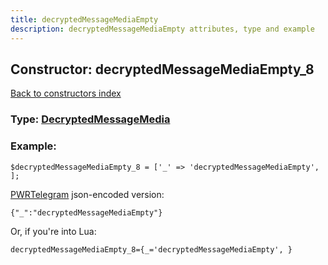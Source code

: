 ```yaml
---
title: decryptedMessageMediaEmpty
description: decryptedMessageMediaEmpty attributes, type and example
---
```

## Constructor: decryptedMessageMediaEmpty\_8  
[Back to constructors index](index.md)






### Type: [DecryptedMessageMedia](../types/DecryptedMessageMedia.md)


### Example:

```
$decryptedMessageMediaEmpty_8 = ['_' => 'decryptedMessageMediaEmpty', ];
```  

[PWRTelegram](https://pwrtelegram.xyz) json-encoded version:

```
{"_":"decryptedMessageMediaEmpty"}
```


Or, if you're into Lua:  


```
decryptedMessageMediaEmpty_8={_='decryptedMessageMediaEmpty', }

```


